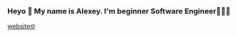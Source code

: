 ### Heyo 🖖 My name is Alexey. I'm beginner Software Engineer👨🏻‍💻
[website🌐](https://4lexbit.github.io/)
